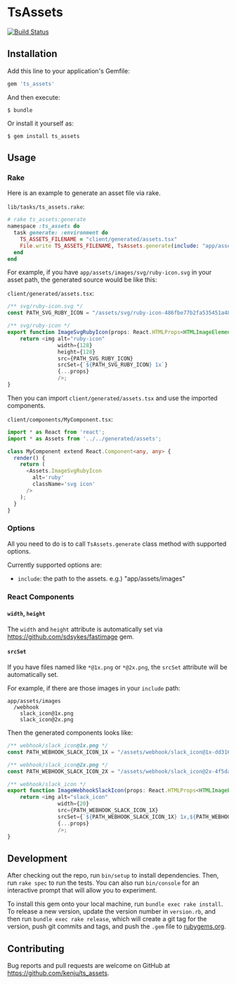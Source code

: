 # TsAssets

[![Build Status](https://travis-ci.org/bitjourney/ts_assets-rails.svg?branch=master)](https://travis-ci.org/bitjourney/ts_assets-rails)

## Installation

Add this line to your application's Gemfile:

```ruby
gem 'ts_assets'
```

And then execute:

    $ bundle

Or install it yourself as:

    $ gem install ts_assets

## Usage

### Rake

Here is an example to generate an asset file via rake.

`lib/tasks/ts_assets.rake`:

```ruby
# rake ts_assets:generate
namespace :ts_assets do
  task generate: :environment do
    TS_ASSETS_FILENAME = "client/generated/assets.tsx"
    File.write TS_ASSETS_FILENAME, TsAssets.generate(include: "app/assets/images")
  end
end
```

For example, if  you have `app/assets/images/svg/ruby-icon.svg` in your asset path, the generated source would be like this:

`client/generated/assets.tsx`:

```typescript
/** svg/ruby-icon.svg */
const PATH_SVG_RUBY_ICON = "/assets/svg/ruby-icon-486fbe77b2fa535451a48ccd48587f8a1359fb373b7843e14fb5a84cb2697160.svg";

/** svg/ruby-icon */
export function ImageSvgRubyIcon(props: React.HTMLProps<HTMLImageElement>) {
    return <img alt="ruby-icon"
                width={128}
                height={128}
                src={PATH_SVG_RUBY_ICON}
                srcSet={`${PATH_SVG_RUBY_ICON} 1x`}
                {...props}
                />;
}
```

Then you can import `client/generated/assets.tsx` and use the imported components.

`client/components/MyComponent.tsx`:

```typescript
import * as React from 'react';
import * as Assets from '../../generated/assets';

class MyComponent extend React.Component<any, any> {
  render() {
    return (
      <Assets.ImageSvgRubyIcon 
        alt='ruby' 
        className='svg icon' 
      />
    );
  }
}
```

### Options

All you need to do is to call `TsAssets.generate` class method with supported options. 

Currently supported options are:

- `include`: the path to the assets. e.g.) "app/assets/images"

### React Components

#### `width`, `height`

The `width` and `height` attribute is automatically set via https://github.com/sdsykes/fastimage gem.

#### `srcSet`

If you have files named like `*@1x.png` or `*@2x.png`, the `srcSet` attribute will be automatically set.

For example, if there are those images in your `include` path:

```
app/assets/images
  /webhook
    slack_icon@1x.png
    slack_icon@2x.png
```

Then the generated components looks like:

```typescript
/** webhook/slack_icon@1x.png */
const PATH_WEBHOOK_SLACK_ICON_1X = "/assets/webhook/slack_icon@1x-dd316f78fb005e28fb960482d5972fc58ab33da6836c684c1b61e7cb1b60d1e0.png";

/** webhook/slack_icon@2x.png */
const PATH_WEBHOOK_SLACK_ICON_2X = "/assets/webhook/slack_icon@2x-4f5daeae796f89bb5590bae233226cacd092c1c4e911a12061bfe12c597cc885.png";

/** webhook/slack_icon */
export function ImageWebhookSlackIcon(props: React.HTMLProps<HTMLImageElement>) {
    return <img alt="slack_icon"
                width={20}
                src={PATH_WEBHOOK_SLACK_ICON_1X}
                srcSet={`${PATH_WEBHOOK_SLACK_ICON_1X} 1x,${PATH_WEBHOOK_SLACK_ICON_2X} 2x`}
                {...props}
                />;
}
```

## Development

After checking out the repo, run `bin/setup` to install dependencies. Then, run `rake spec` to run the tests. You can also run `bin/console` for an interactive prompt that will allow you to experiment.

To install this gem onto your local machine, run `bundle exec rake install`. To release a new version, update the version number in `version.rb`, and then run `bundle exec rake release`, which will create a git tag for the version, push git commits and tags, and push the `.gem` file to [rubygems.org](https://rubygems.org).

## Contributing

Bug reports and pull requests are welcome on GitHub at https://github.com/kenju/ts_assets.
